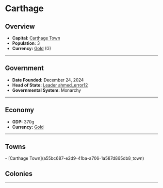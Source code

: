 <!--UNDEDITED FILE, remove this entire line if this file has been edited!-->
# <!--NAME-->Carthage<!--NAME-->

## Overview

- **Capital:** <!--CAPITAL_LINK-->[Carthage Town](a55bc687-e2d9-41ba-a706-1a587d865db8_town)<!--CAPITAL_LINK-->
- **Population:** <!--POPULATION-->3<!--POPULATION-->
- **Currency:** <!--CURRENCY_LINK-->[Gold](Gold_currency)<!--CURRENCY_LINK--> (<!--CURRENCY_ABV-->G<!--CURRENCY_ABV-->)

---

## Government

- **Date Founded:** <!--FOUNDED-->December 24, 2024<!--FOUNDED-->
- **Head of State:** <!--LEADER_TITLE_LINK-->[Leader ahmed_error12](ahmed_error12_user)<!--LEADER_TITLE_LINK-->
- **Governmental System:** <!--GOVERNMENT-->Monarchy<!--GOVERNMENT-->

---

## Economy

- **GDP:** <!--GDP-->370g<!--GDP-->
- **Currency:** <!--CURRENCY_LINK-->[Gold](Gold_currency)<!--CURRENCY_LINK-->

---

## Towns

<!--TOWNS-->- [Carthage Town](a55bc687-e2d9-41ba-a706-1a587d865db8_town)<!--TOWNS-->

## Colonies

<!--COLONIES--><!--COLONIES-->

---